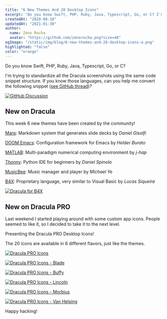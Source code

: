 ```yaml
---
title: "6 New Themes And 20 Desktop Icons"
excerpt: "Do you know Swift, PHP, Ruby, Java, Typescript, Go, or C? I'm trying to standardize all the Dracula screenshots using the same code snippet structure."
createdAt: "2020-08-18"
updatedAt: "2021-01-30"
author:
  name: Zeno Rocha
  avatar: "https://github.com/zenorocha.png?size=48"
ogImage: "/static/img/blog/6-new-themes-and-20-desktop-icons-a.png"
highlighted: "false"
color: "orange"
---
```


Do you know Swift, PHP, Ruby, Java, Typescript, Go, or C?

I'm trying to standardize all the Dracula screenshots using the same code snippet structure. If you know those languages, can you help me convert the following snippet ([see GitHub thread](https://github.com/dracula/dracula-theme/discussions/444))?

[![GitHub Discussion](/static/img/blog/6-new-themes-and-20-desktop-icons-a.png)](https://github.com/dracula/dracula-theme/discussions/444)

## New on Dracula

This week 6 new themes have been created by the community!

[Marp](/marp): Markdown system that generates slide decks by _Daniel Gisolfi_

[DOOM Emacs](/doom-emacs): Configuration framework for Emacs by _Helder Burato_

[MATLAB](/matlab): Multi-paradigm numerical computing environment by _j-hap_

[Thonny](/thonny): Python IDE for beginners by _Daniel Spinola_

[MusicBee](/musicbee): Music manager and player by _Michael Ye_

[B4X](/b4x): Proprietary language, very similar to Visual Basic by _Lucas Siqueira_

[![Dracula for B4X](/static/img/blog/6-new-themes-and-20-desktop-icons-b.png)](/b4x)

## New on Dracula PRO

Last weekend I started playing around with some custom app icons. People seemed to like it, so I decided to take it to the next level.

Presenting the Dracula PRO Desktop Icons!

The 20 icons are available in 6 different flavors, just like the themes.

[![Dracula PRO Icons](/static/img/blog/6-new-themes-and-20-desktop-icons-c.jpeg)](/pro)

[![Dracula PRO Icons - Blade](/static/img/blog/6-new-themes-and-20-desktop-icons-d.jpeg)](/pro)

[![Dracula PRO Icons - Buffy](/static/img/blog/6-new-themes-and-20-desktop-icons-e.jpeg)](/pro)

[![Dracula PRO Icons - Lincoln](/static/img/blog/6-new-themes-and-20-desktop-icons-f.jpeg)](/pro)

[![Dracula PRO Icons - Morbius](/static/img/blog/6-new-themes-and-20-desktop-icons-g.jpeg)](/pro)

[![Dracula PRO Icons - Van Helsing](/static/img/blog/6-new-themes-and-20-desktop-icons-h.jpeg)](/pro)

Happy hacking!

